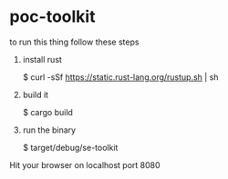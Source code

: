 # poc-toolkit

to run this thing follow these steps


1) install rust

    $ curl -sSf https://static.rust-lang.org/rustup.sh | sh

2) build it

    $ cargo build

3) run the binary

    $ target/debug/se-toolkit
   
Hit your browser on localhost port 8080 
